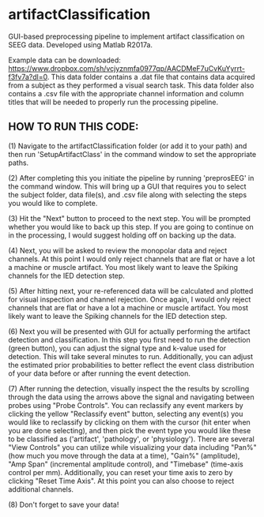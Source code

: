 # artifactClassification
GUI-based preprocessing pipeline to implement artifact classification on SEEG data. Developed using Matlab R2017a.

Example data can be downloaded: https://www.dropbox.com/sh/vcjyznmfa0977qp/AACDMeF7uCvKuYyrrt-f3fv7a?dl=0. This data folder contains a .dat file that contains data acquired from a subject as they performed a visual search task. This data folder also contains a .csv file with the appropriate channel information and column titles that will be needed to properly run the processing pipeline. 

## HOW TO RUN THIS CODE:

(1) Navigate to the artifactClassification folder (or add it to your path) and then run 'SetupArtifactClass' in the command window to set the appropriate paths. 

(2) After completing this you initiate the pipeline by running 'preprosEEG' in the command window. This will bring up a GUI that requires you to select the subject folder, data file(s), and .csv file along with selecting the steps you would like to complete. 

(3) Hit the "Next" button to proceed to the next step. You will be prompted whether you would like to back up this step. If you are going to continue on in the processing, I would suggest holding off on backing up the data. 

(4) Next, you will be asked to review the monopolar data and reject channels. At this point I would only reject channels that are flat or have a lot a machine or muscle artifact. You most likely want to leave the Spiking channels for the IED detection step. 

(5) After hitting next, your re-referenced data will be calculated and plotted for visual inspection and channel rejection. Once again, I would only reject channels that are flat or have a lot a machine or muscle artifact. You most likely want to leave the Spiking channels for the IED detection step.

(6) Next you will be presented with GUI for actually performing the artifact detection and classification. In this step you first need to run the detection (green button), you can adjust the signal type and k-value used for detection. This will take several minutes to run. Additionally, you can adjust the estimated prior probabilities to better reflect the event class distribution of your data before or after running the event detection.

(7) After running the detection, visually inspect the the results by scrolling through the data using the arrows above the signal and navigating between probes using "Probe Controls". You can reclassify any event markers by clicking the yellow "Reclassify event" button, selecting any event(s) you would like to reclassify by clicking on them with the cursor (hit enter when you are done selecting), and then pick the event type you would like these to be classified as ('artifact', 'pathology', or 'physiology'). There are several "View Controls" you can utilize while visualizing your data including "Pan%" (how much you move through the data at a time), "Gain%" (amplitude), "Amp Span" (incremental amplitude control), and "Timebase" (time-axis control per mm). Additionally, you can reset your time axis to zero by clicking "Reset Time Axis". At this point you can also choose to reject additional channels.  

(8) Don't forget to save your data!
